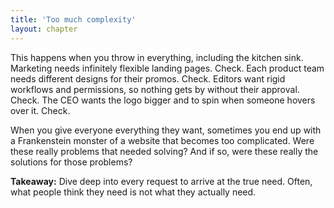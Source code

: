 ```yaml
---
title: 'Too much complexity'
layout: chapter
---
```



This happens when you throw in everything, including the kitchen sink. Marketing needs infinitely flexible landing pages. Check. Each product team needs different designs for their promos. Check. Editors want rigid workflows and permissions, so nothing gets by without their approval. Check. The CEO wants the logo bigger and to spin when someone hovers over it. Check.

When you give everyone everything they want, sometimes you end up with a Frankenstein monster of a website that becomes too complicated. Were these really problems that needed solving? And if so, were these really the solutions for those problems?

**Takeaway:** Dive deep into every request to arrive at the true need. Often, what people think they need is not what they actually need.
